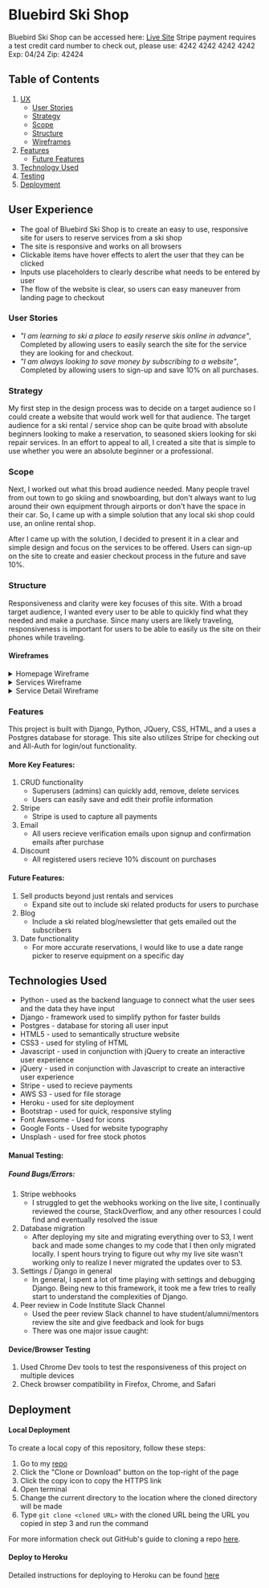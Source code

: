 # Bluebird Ski Shop

Bluebird Ski Shop can be accessed here: [Live Site](https://bluebird-ski-shop.herokuapp.com/)
Stripe payment requires a test credit card number to check out, please use: 4242 4242 4242 4242 Exp: 04/24 Zip: 42424

## Table of Contents 
1. [UX](https://github.com/pmarre/bluebird_ski/blob/main/README.md#user-experience)
   - [User Stories](https://github.com/pmarre/bluebird_ski/blob/main/README.md#user-stories)
   - [Strategy](https://github.com/pmarre/bluebird_ski/blob/main/README.md#strategy)
   - [Scope](https://github.com/pmarre/bluebird_ski/blob/main/README.md#scope)
   - [Structure](https://github.com/pmarre/bluebird_ski/blob/main/README.md#structure)
   - [Wireframes](https://github.com/pmarre/bluebird_ski/blob/main/README.md#wireframes)
2. [Features](https://github.com/pmarre/bluebird_ski/blob/main/README.md#features)
   - [Future Features](https://github.com/pmarre/bluebird_ski/blob/main/README.md#future-features)
3. [Technology Used](https://github.com/pmarre/bluebird_ski/blob/main/README.md#technology-used)
4. [Testing](https://github.com/pmarre/bluebird_ski/blob/main/README.md#testing)
6. [Deployment](https://github.com/pmarre/bluebird_ski/blob/main/README.md#deployment)

## User Experience 

- The goal of Bluebird Ski Shop is to create an easy to use, responsive site for users to reserve services from a ski shop
- The site is responsive and works on all browsers
- Clickable items have hover effects to alert the user that they can be clicked
- Inputs use placeholders to clearly describe what needs to be entered by user
- The flow of the website is clear, so users can easy maneuver from landing page to checkout 

### User Stories

- _"I am learning to ski a place to easily reserve skis online in advance"_, Completed by allowing users to easily search the site for the service they are looking for and checkout. 
- _"I am always looking to save money by subscribing to a website"_, Completed by allowing users to sign-up and save 10% on all purchases. 


### Strategy

My first step in the design process was to decide on a target audience so I could create a website that would work well for that audience. The target audience for a ski rental / service shop can be quite broad with absolute beginners looking to make a reservation, to seasoned skiers looking for ski repair services. In an effort to appeal to all, I created a site that is simple to use whether you were an absolute beginner or a professional. 

### Scope 

Next, I worked out what this broad audience needed. Many people travel from out town to go skiing and snowboarding, but don't always want to lug around their own equipment through airports or don't have the space in their car. So, I came up with a simple solution that any local ski shop could use, an online rental shop. 

After I came up with the solution, I decided to present it in a clear and simple design and focus on the services to be offered. Users can sign-up on the site to create and easier checkout process in the future and save 10%. 

### Structure

Responsiveness and clarity were key focuses of this site. With a broad target audience, I wanted every user to be able to quickly find what they needed and make a purchase. Since many users are likely traveling, responsiveness is important for users to be able to easily us the site on their phones while traveling. 

#### Wireframes 

<details>
  <summary>Homepage Wireframe</summary>
  <br />
  <img alt="Desktop homepage wireframe" src="https://github.com/pmarre/bluebird_ski/blob/main/media/readme_images/bbss_homepage.png">
</details>

<details>
  <summary>Services Wireframe</summary>
  <br />
  <img alt="Services wireframe" src="https://github.com/pmarre/bluebird_ski/blob/main/media/readme_images/bbss_services.png">
</details>

<details>
  <summary>Service Detail Wireframe</summary>
  <br />
  <img alt="Desktop service detail" src="https://github.com/pmarre/bluebird_ski/blob/main/media/readme_images/bbss_service_detail.png">
</details>

### Features 

This project is built with Django, Python, JQuery, CSS, HTML, and a uses a Postgres database for storage. This site also utilizes Stripe for checking out and All-Auth for login/out functionality.

#### More Key Features:

1. CRUD functionality
   - Superusers (admins) can quickly add, remove, delete services 
   - Users can easily save and edit their profile information
2. Stripe
   - Stripe is used to capture all payments 
3. Email
   - All users recieve verification emails upon signup and confirmation emails after purchase
4. Discount 
   - All registered users recieve 10% discount on purchases 
   
#### Future Features:

1. Sell products beyond just rentals and services
   - Expand site out to include ski related products for users to purchase 
2. Blog 
   - Include a ski related blog/newsletter that gets emailed out the subscribers 
3. Date functionality
   - For more accurate reservations, I would like to use a date range picker to reserve equipment on a specific day 

## Technologies Used

- Python - used as the backend language to connect what the user sees and the data they have input
- Django - framework used to simplify python for faster builds
- Postgres - database for storing all user input
- HTML5 - used to semantically structure website
- CSS3 - used for styling of HTML
- Javascript - used in conjunction with jQuery to create an interactive user experience
- jQuery - used in conjunction with Javascript to create an interactive user experience
- Stripe - used to recieve payments
- AWS S3 - used for file storage 
- Heroku - used for site deployment
- Bootstrap - used for quick, responsive styling 
- Font Awesome - Used for icons
- Google Fonts - Used for website typography
- Unsplash - used for free stock photos

#### Manual Testing:

##### Found Bugs/Errors:

1. Stripe webhooks 
   - I struggled to get the webhooks working on the live site, I continually reviewed the course, StackOverflow, and any other resources I could find and eventually resolved the issue
2. Database migration
   - After deploying my site and migrating everything over to S3, I went back and made some changes to my code that I then only migrated locally. I spent hours trying to figure out why my live site wasn't working only to realize I never migrated the updates over to S3. 
3. Settings / Django in general 
   - In general, I spent a lot of time playing with settings and debugging Django. Being new to this framework, it took me a few tries to really start to understand the complexities of Django.
3. Peer review in Code Institute Slack Channel
   - Used the peer review Slack channel to have student/alumni/mentors review the site and give feedback and look for bugs
   - There was one major issue caught:
   
#### Device/Browser Testing

1. Used Chrome Dev tools to test the responsiveness of this project on multiple devices
2. Check browser compatibility in Firefox, Chrome, and Safari

## Deployment

#### Local Deployment

To create a local copy of this repository, follow these steps:

1. Go to my [repo](https://github.com/pmarre/bluebird_ski/)
2. Click the "Clone or Download" button on the top-right of the page
3. Click the copy icon to copy the HTTPS link
4. Open terminal
5. Change the current directory to the location where the cloned directory will be made
6. Type `git clone <cloned URL>` with the cloned URL being the URL you copied in step 3 and run the command

For more information check out GitHub's guide to cloning a repo [here](https://help.github.com/en/github/creating-cloning-and-archiving-repositories/cloning-a-repository).

#### Deploy to Heroku

Detailed instructions for deploying to Heroku can be found [here](https://devcenter.heroku.com/articles/getting-started-with-python?singlepage=true)
